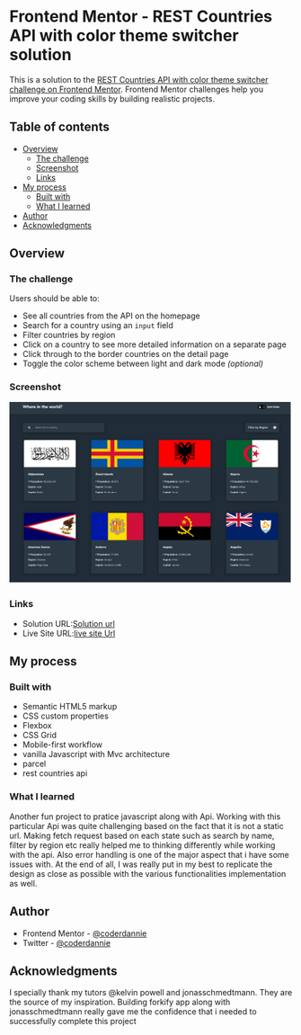 # Frontend Mentor - REST Countries API with color theme switcher solution

This is a solution to the [REST Countries API with color theme switcher challenge on Frontend Mentor](https://www.frontendmentor.io/challenges/rest-countries-api-with-color-theme-switcher-5cacc469fec04111f7b848ca). Frontend Mentor challenges help you improve your coding skills by building realistic projects.

## Table of contents

- [Overview](#overview)
  - [The challenge](#the-challenge)
  - [Screenshot](#screenshot)
  - [Links](#links)
- [My process](#my-process)
  - [Built with](#built-with)
  - [What I learned](#what-i-learned)
- [Author](#author)
- [Acknowledgments](#acknowledgments)

## Overview

### The challenge

Users should be able to:

- See all countries from the API on the homepage
- Search for a country using an `input` field
- Filter countries by region
- Click on a country to see more detailed information on a separate page
- Click through to the border countries on the detail page
- Toggle the color scheme between light and dark mode _(optional)_

### Screenshot

![](./app/img/Screenshot%202023-02-Rest%20Countries.png)

### Links

- Solution URL:[Solution url](https://www.frontendmentor.io/solutions/rest-countries-api-with-color-theme-switcher-using-vanilla-javascript-xpg_fAcWyn)
- Live Site URL:[live site Url](https://rest-countries-coderdannie.netlify.app/)

## My process

### Built with

- Semantic HTML5 markup
- CSS custom properties
- Flexbox
- CSS Grid
- Mobile-first workflow
- vanilla Javascript with Mvc architecture
- parcel
- rest countries api

### What I learned

Another fun project to pratice javascript along with Api. Working with this particular Api was quite challenging based on the fact that it is not a static url. Making fetch request based on each state such as search by name, filter by region etc really helped me to thinking differently while working with the api. Also error handling is one of the major aspect that i have some issues with. At the end of all, I was really put in my best to replicate the design as close as possible with the various functionalities implementation as well.

## Author

- Frontend Mentor - [@coderdannie](https://www.frontendmentor.io/profile/coderdannie)
- Twitter - [@coderdannie](https://www.twitter.com/coderdannie)

## Acknowledgments

I specially thank my tutors @kelvin powell and jonasschmedtmann. They are the source of my inspiration. Building forkify app along with jonasschmedtmann really gave me the confidence that i needed to successfully complete this project
